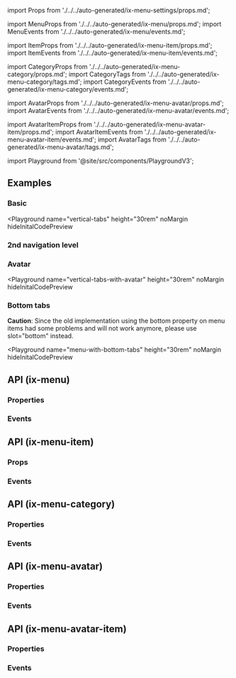 import Props from './../../auto-generated/ix-menu-settings/props.md';

import MenuProps from './../../auto-generated/ix-menu/props.md';
import MenuEvents from './../../auto-generated/ix-menu/events.md';

import ItemProps from './../../auto-generated/ix-menu-item/props.md';
import ItemEvents from './../../auto-generated/ix-menu-item/events.md';

import CategoryProps from './../../auto-generated/ix-menu-category/props.md';
import CategoryTags from './../../auto-generated/ix-menu-category/tags.md';
import CategoryEvents from './../../auto-generated/ix-menu-category/events.md';

import AvatarProps from './../../auto-generated/ix-menu-avatar/props.md';
import AvatarEvents from './../../auto-generated/ix-menu-avatar/events.md';

import AvatarItemProps from './../../auto-generated/ix-menu-avatar-item/props.md';
import AvatarItemEvents from './../../auto-generated/ix-menu-avatar-item/events.md';
import AvatarTags from './../../auto-generated/ix-menu-avatar/tags.md';

import Playground from '@site/src/components/PlaygroundV3';

## Examples

### Basic

<Playground
  name="vertical-tabs" 
  height="30rem" 
  noMargin
  hideInitalCodePreview
  >
</Playground>

### 2nd navigation level

<CategoryTags />
<Playground 
  name="menu-category" 
  height="30rem" 
  noMargin
  hideInitalCodePreview
  >
</Playground>

### Avatar

<AvatarTags />

<Playground
  name="vertical-tabs-with-avatar" 
  height="30rem" 
  noMargin
  hideInitalCodePreview
  >
</Playground>

### Bottom tabs

<div class="siemens-brand-section">
  <strong>Caution</strong>: Since the old implementation using the bottom property on menu items had some problems and will not work anymore, please use slot="bottom" instead.
</div>

<Playground
  name="menu-with-bottom-tabs" 
  height="30rem" 
  noMargin
  hideInitalCodePreview
  >
</Playground>

## API (ix-menu)

### Properties

<MenuProps />

### Events

<MenuEvents />

## API (ix-menu-item)

### Props

<ItemProps />

### Events

<ItemEvents />

## API (ix-menu-category)

### Properties

<CategoryProps />

### Events

<CategoryEvents />

## API (ix-menu-avatar)

### Properties

<AvatarProps />

### Events

<AvatarEvents />

## API (ix-menu-avatar-item)

### Properties

<AvatarItemProps />

### Events

<AvatarItemEvents />
